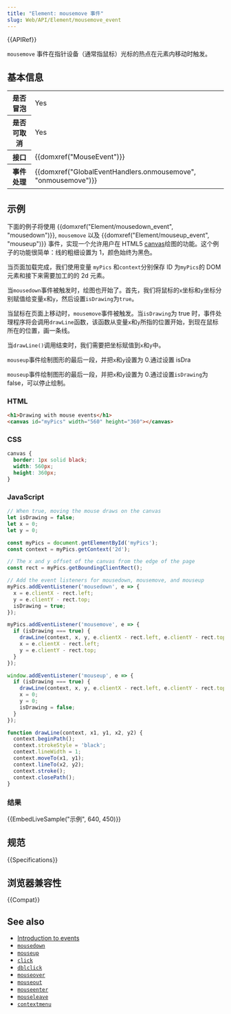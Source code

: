 ```yaml
---
title: "Element: mousemove 事件"
slug: Web/API/Element/mousemove_event
---
```


{{APIRef}}

`mousemove` 事件在指针设备（通常指鼠标）光标的热点在元素内移动时触发。

## 基本信息

<table class="properties">
  <tbody>
    <tr>
      <th scope="row">是否冒泡</th>
      <td>Yes</td>
    </tr>
    <tr>
      <th scope="row">是否可取消</th>
      <td>Yes</td>
    </tr>
    <tr>
      <th scope="row">接口</th>
      <td>{{domxref("MouseEvent")}}</td>
    </tr>
    <tr>
      <th scope="row">事件处理</th>
      <td>
        {{domxref("GlobalEventHandlers.onmousemove", "onmousemove")}}
      </td>
    </tr>
  </tbody>
</table>

## 示例

下面的例子将使用 {{domxref("Element/mousedown_event", "mousedown")}}, `mousemove` 以及 {{domxref("Element/mouseup_event", "mouseup")}} 事件，实现一个允许用户在 HTML5 [canvas](/zh-CN/docs/Web/API/Canvas_API)绘图的功能。这个例子的功能很简单：线的粗细设置为 1，颜色始终为黑色。

当页面加载完成，我们使用变量 `myPics` 和`context`分别保存 ID 为`myPics`的 DOM 元素和接下来需要加工的的 2d 元素。

当`mousedown`事件被触发时，绘图也开始了。首先，我们将鼠标的`x`坐标和`y`坐标分别赋值给变量`x`和`y`，然后设置`isDrawing`为`true`。

当鼠标在页面上移动时，`mousemove`事件被触发。当`isDrawing`为 true 时，事件处理程序将会调用`drawLine`函数，该函数从变量`x`和`y`所指的位置开始，到现在鼠标所在的位置，画一条线。

当`drawLine()`调用结束时，我们需要把坐标赋值到`x`和`y`中。

`mouseup`事件绘制图形的最后一段，并把`x`和`y`设置为 0.通过设置 isDra

`mouseup`事件绘制图形的最后一段，并把`x`和`y`设置为 0.通过设置`isDrawing`为 false，可以停止绘制。

### HTML

```html
<h1>Drawing with mouse events</h1>
<canvas id="myPics" width="560" height="360"></canvas>
```

### CSS

```css
canvas {
  border: 1px solid black;
  width: 560px;
  height: 360px;
}
```

### JavaScript

```js
// When true, moving the mouse draws on the canvas
let isDrawing = false;
let x = 0;
let y = 0;

const myPics = document.getElementById('myPics');
const context = myPics.getContext('2d');

// The x and y offset of the canvas from the edge of the page
const rect = myPics.getBoundingClientRect();

// Add the event listeners for mousedown, mousemove, and mouseup
myPics.addEventListener('mousedown', e => {
  x = e.clientX - rect.left;
  y = e.clientY - rect.top;
  isDrawing = true;
});

myPics.addEventListener('mousemove', e => {
  if (isDrawing === true) {
    drawLine(context, x, y, e.clientX - rect.left, e.clientY - rect.top);
    x = e.clientX - rect.left;
    y = e.clientY - rect.top;
  }
});

window.addEventListener('mouseup', e => {
  if (isDrawing === true) {
    drawLine(context, x, y, e.clientX - rect.left, e.clientY - rect.top);
    x = 0;
    y = 0;
    isDrawing = false;
  }
});

function drawLine(context, x1, y1, x2, y2) {
  context.beginPath();
  context.strokeStyle = 'black';
  context.lineWidth = 1;
  context.moveTo(x1, y1);
  context.lineTo(x2, y2);
  context.stroke();
  context.closePath();
}
```

### 结果

{{EmbedLiveSample("示例", 640, 450)}}

## 规范

{{Specifications}}

## 浏览器兼容性

{{Compat}}

## See also

- [Introduction to events](/zh-CN/docs/Learn/JavaScript/Building_blocks/Events)
- [`mousedown`](/zh-CN/docs/Web/API/Element/mousedown_event)
- [`mouseup`](/zh-CN/docs/Web/API/Element/mouseup_event)
- [`click`](/zh-CN/docs/Web/API/Element/click_event)
- [`dblclick`](/zh-CN/docs/Web/API/Element/dblclick_event)
- [`mouseover`](/zh-CN/docs/Web/API/Element/mouseover_event)
- [`mouseout`](/zh-CN/docs/Web/API/Element/mouseout_event)
- [`mouseenter`](/zh-CN/docs/Web/API/Element/mouseenter_event)
- [`mouseleave`](/zh-CN/docs/Web/API/Element/mouseleave_event)
- [`contextmenu`](/zh-CN/docs/Web/API/Element/contextmenu_event)

